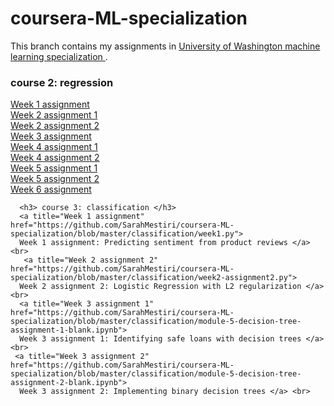 # coursera-ML-specialization
This branch contains my assignments in <a title="Universiy of Washington machine learning specialization" href="https://www.coursera.org/specializations/machine-learning"> University of Washington machine learning specialization </a>.

<h3>course 2: regression</h3>
<a title="Week 1 assignment" href="https://github.com/SarahMestiri/coursera-ML-specialization/blob/regression/regression%20course/week1-assignment-simple%20regression.py">
     Week 1 assignment</a> <br>
<a title="Week 2 assignment 1" href="https://github.com/SarahMestiri/coursera-ML-specialization/blob/regression/regression%20course/week2-assignment1-multiple%20regression.py">
     Week 2 assignment 1</a> <br>
<a title="Week 2 assignment 2" href="https://github.com/SarahMestiri/coursera-ML-specialization/blob/regression/regression%20course/week2-assignment2-multiple%20regression.py">
     Week 2 assignment 2</a> <br>
     <a title="Week 3 assignment" href="https://github.com/SarahMestiri/coursera-ML-specialization/blob/regression/regression%20course/week3-assignment-performance%20assessment.py">
     Week 3 assignment</a> <br>
       <a title="Week 4 assignment 1" href="https://github.com/SarahMestiri/coursera-ML-specialization/blob/regression/regression%20course/week4-assignment1.py">
     Week 4 assignment 1</a> <br>
     <a title="Week 4 assignment 2" href="https://github.com/SarahMestiri/coursera-ML-specialization/blob/regression/regression%20course/week4-assignment2.py">
     Week 4 assignment 2</a> <br>
     <a title="Week 5 assignment 1" href="https://github.com/SarahMestiri/coursera-ML-specialization/blob/regression/regression%20course/week5-assignment1.py">
     Week 5 assignment 1</a> <br>
       <a title="Week 5 assignment 2" href="https://github.com/SarahMestiri/coursera-ML-specialization/blob/regression/regression%20course/week5-assignment2.py">
     Week 5 assignment 2</a> <br>
      <a title="Week 6 assignment" href="https://github.com/SarahMestiri/coursera-ML-specialization/blob/regression/regression%20course/week6-assignment.py"> Week 6 assignment </a> <br>
      
      <h3> course 3: classification </h3>
      <a title="Week 1 assignment" href="https://github.com/SarahMestiri/coursera-ML-specialization/blob/master/classification/week1.py">
      Week 1 assignment: Predicting sentiment from product reviews </a> <br>
       <a title="Week 2 assignment 2" href="https://github.com/SarahMestiri/coursera-ML-specialization/blob/master/classification/week2-assignment2.py">
      Week 2 assignment 2: Logistic Regression with L2 regularization </a> <br>
      <a title="Week 3 assignment 1" href="https://github.com/SarahMestiri/coursera-ML-specialization/blob/master/classification/module-5-decision-tree-assignment-1-blank.ipynb">
      Week 3 assignment 1: Identifying safe loans with decision trees </a> <br>
     <a title="Week 3 assignment 2" href="https://github.com/SarahMestiri/coursera-ML-specialization/blob/master/classification/module-5-decision-tree-assignment-2-blank.ipynb">
      Week 3 assignment 2: Implementing binary decision trees </a> <br> 
     
